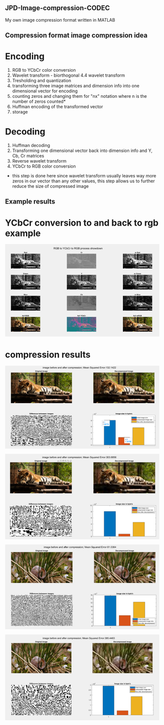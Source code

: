## JPD-Image-compression-CODEC
My own image compression format written in MATLAB

## Compression format image compression idea

# Encoding
1. RGB to YCbCr color conversion
2. Wavelet transform - biorthogonal 4.4 wavelet transform
3. Tresholding and quantization
4. transforming three image matrices and dimension info into one dimensional vector for encoding
5. counting zeros and changing them for "nx" notation where n is the number of zeros counted*
6. Huffman encoding of the transformed vector
7. storage
# Decoding
1. Huffman decoding
2. Transforming one dimensional vector back into dimension info and Y, Cb, Cr matrices
3. Reverse wavelet transform
4. YCbCr to RGB color conversion

* this step is done here since wavelet transform usually leaves way more zeros in our vector than any other values, this step allows us to further reduce the size of compressed image 

## Example results
# YCbCr conversion to and back to rgb example

![webpage example image](
https://github.com/AR621/JPD-Image-compression-CODEC/blob/main/results/YCbCr_tigro.PNG?raw=true  "YCbCr example")

# compression results
![webpage example image](
https://github.com/AR621/JPD-Image-compression-CODEC/blob/main/results/tiger_T80_n100.PNG?raw=true  "result example 1")

![webpage example image](
https://github.com/AR621/JPD-Image-compression-CODEC/blob/main/results/tiger_lowest.PNG?raw=true  "result example 2")

![webpage example image](
https://github.com/AR621/JPD-Image-compression-CODEC/blob/main/results/wiosna_0.75_T45_n71.PNG  "result example 3")

![webpage example image](
https://github.com/AR621/JPD-Image-compression-CODEC/blob/main/results/wiosna_0.25.PNG  "result example 4")
